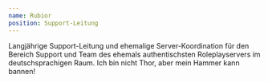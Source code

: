 ```yaml
---
name: Rubior
position: Support-Leitung
---
```

 Langjährige Support-Leitung und ehemalige Server-Koordination für den Bereich Support und Team des ehemals authentischsten Roleplayservers im deutschsprachigen Raum. Ich bin nicht Thor, aber mein Hammer kann bannen! 
